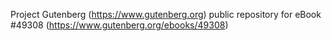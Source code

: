 Project Gutenberg (https://www.gutenberg.org) public repository for eBook #49308 (https://www.gutenberg.org/ebooks/49308)
